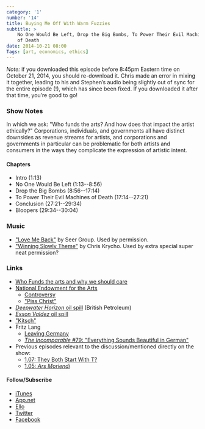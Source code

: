 ```yaml
---
category: '1'
number: '14'
title: Buying Me Off With Warm Fuzzies
subtitle: >
    No One Would Be Left, Drop the Big Bombs, To Power Their Evil Machines
    of Death
date: 2014-10-21 08:00
Tags: [art, economics, ethics]
---
```


*Note:* if you downloaded this episode before 8:45pm Eastern time on
October 21, 2014, you should re-download it. Chris made an error in
mixing it together, leading to his and Stephen’s audio being slightly
out of sync for the entire episode (!), which has since been fixed. If
you downloaded it after that time, you’re good to go!

### Show Notes

In which we ask: "Who funds the arts? And how does that impact the
artist ethically?" Corporations, individuals, and governments all have
distinct downsides as revenue streams for artists, and corporations and
governments in particular can be problematic for both artists and
consumers in the ways they complicate the expression of artistic intent.

#### Chapters

  - Intro (1:13)
  - No One Would Be Left (1:13--8:56)
  - Drop the Big Bombs (8:56--17:14)
  - To Power Their Evil Machines of Death (17:14--27:21)
  - Conclusion (27:21--29:34)
  - Bloopers (29:34--30:04)

### Music

  - ["Love Me Back"] by Seer Group. Used by permission.
  - ["Winning Slowly Theme"] by Chris Krycho. Used by extra special super neat
    permission?

["Love Me Back"]: //seergroup.bandcamp.com/album/love-me-back-single
["Winning Slowly Theme"]: //soundcloud.com/chriskrycho/winning-slowly

### Links

  - [Who Funds the arts and why we should care][fund]
  - [National Endowment for the Arts][NEA]
      - [Controversy]
      - ["Piss Christ"]
  - [_Deepwater Horizon_ oil spill][bp] (British Petroleum)
  - [_Exxon Valdez_ oil spill][exxon]
  - ["Kitsch"]
  - Fritz Lang
      + [Leaving Germany][emigration]
      + [_The Incomparable_ #79: "Everything Sounds Beautiful in German"][german]
  - Previous episodes relevant to the discussion/mentioned directly on the show:
      + [1.07: They Both Start With T?][1.07]
      + [1.05: _Ars Moriendi_][1.05]

[fund]: //www.ft.com/cms/s/2/4313691c-3513-11e4-aa47-00144feabdc0.html#axzz3DzkmMdfv
[NEA]: //arts.gov
[Controversy]: //en.wikipedia.org/wiki/National_Endowment_for_the_Arts#Controversy
["Piss Christ"]: //en.wikipedia.org/wiki/Piss_Christ
[bp]: //en.wikipedia.org/wiki/Deepwater_Horizon_oil_spill
[exxon]: //en.wikipedia.org/wiki/Exxon_Valdez_oil_spill
["Kitsch"]: //en.wikipedia.org/wiki/Kitsch
[emigration]: //en.wikipedia.org/wiki/Fritz_Lang#Emigration
[german]: //5by5.tv/incomparable/80

[1.05]: //www.winningslowly.org/1.05/
[1.07]: //www.winningslowly.org/1.07/

#### Follow/Subscribe

  - [iTunes](//itunes.apple.com/us/podcast/winning-slowly/id807603957?mt=2)
  - [App.net](//alpha.app.net/winningslowly)
  - [Ello](//ello.co/winningslowly)
  - [Twitter](//twitter.com/winningslowly)
  - [Facebook](//www.facebook.com/winningslowlypodcast)
